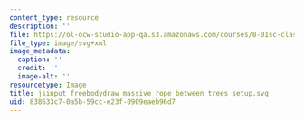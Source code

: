 ```yaml
---
content_type: resource
description: ''
file: https://ol-ocw-studio-app-qa.s3.amazonaws.com/courses/8-01sc-classical-mechanics-fall-2016/838633c70a5b59cce23f0909eaeb96d7_jsinput_freebodydraw_massive_rope_between_trees_setup.svg
file_type: image/svg+xml
image_metadata:
  caption: ''
  credit: ''
  image-alt: ''
resourcetype: Image
title: jsinput_freebodydraw_massive_rope_between_trees_setup.svg
uid: 838633c7-0a5b-59cc-e23f-0909eaeb96d7
---
```

